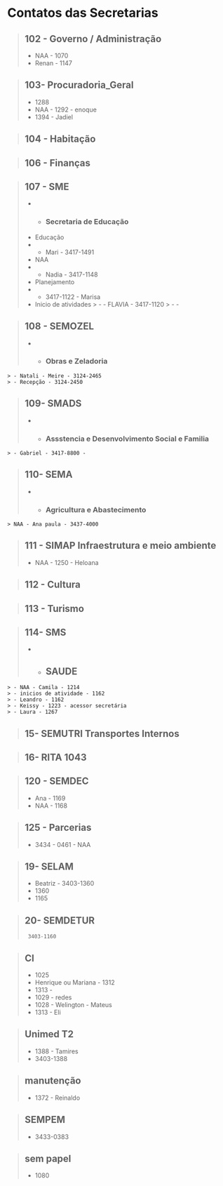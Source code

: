 #  Contatos das Secretarias


 > ## 102 - Governo / Administração
  > - NAA - 1070
  > - Renan - 1147


 > ## 103- Procuradoria_Geral
  > - 1288
  > - NAA - 1292 - enoque
  > - 1394 - Jadiel

> ## 104 - Habitação

> ## 106 - Finanças

> ## 107 - SME
> - - ### Secretaria de Educação
  > - Educação 
  > - - Mari - 3417-1491
  > - NAA 
  > - - Nadia - 3417-1148
  > - Planejamento 
  > - - 3417-1122  - Marisa
  > - Inicio de atividades
    > - - FLAVIA - 3417-1120
    > - - 

> ## 108 - SEMOZEL
  > - - ### Obras e Zeladoria
    > - Natali - Meire - 3124-2465
    > - Recepção - 3124-2450

> ## 109- SMADS
  > - - ### Assstencia e Desenvolvimento Social e Familia
    > - Gabriel - 3417-8800 - 

> ## 110- SEMA
  > - - ### Agricultura e Abastecimento
    > NAA - Ana paula - 3437-4000

> ## 111 - SIMAP Infraestrutura e meio ambiente
  > - NAA - 1250 - Heloana

> ## 112 - Cultura

> ## 113 - Turismo

> ## 114- SMS 
  > - - ## SAUDE
    > - NAA - Camila - 1214 
    > - inicios de atividade - 1162
    > - Leandro - 1162
    > - Keissy - 1223 - acessor secretária
    > - Laura - 1267

> ## 15-  SEMUTRI Transportes Internos

> ## 16- RITA 1043


> ## 120 - SEMDEC
> - Ana - 1169
> - NAA - 1168

> ## 125 - Parcerias
> - 3434 - 0461 - NAA

> ## 19- SELAM
 > - Beatriz - 3403-1360
 > - 1360
 > - 1165

> ## 20- SEMDETUR
  >      3403-1160


> ## CI
>  - 1025
  >  - Henrique ou Mariana - 1312
  >  - 1313 - 
  >  - 1029 - redes
  >  - 1028 - Welington - Mateus
  >  - 1313 - Eli

> ## Unimed T2
 > - 1388 - Tamires
 > - 3403-1388

> ## manutenção
  > - 1372 - Reinaldo

> ## SEMPEM
  > - 3433-0383


> ## sem papel
  > - 1080